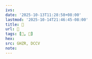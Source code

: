 ```yaml
---
ivs:
date: '2025-10-13T11:28:58+08:00'
lastmod: '2025-10-14T21:46:45-08:00'
title: 󰟢
url: 󰟢
tags: [𣋋, 𣋋]
hex: 
src: GHZR, DCCV
note:
---
```

